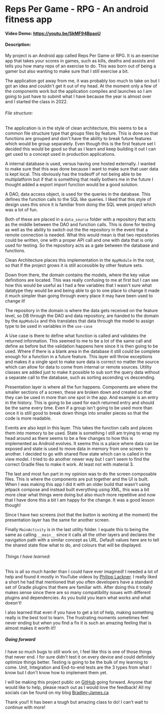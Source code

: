 # Reps Per Game - RPG - An android fitness app
#### Video Demo:  https://youtu.be/SkMF94BpaoU
#### Description:

My project is an Android app called Reps Per Game or RPG. It is an exercise app that takes your scores in games, such as kills, deaths and assists and tells you how many reps of an exercise to do. This was born out of being a gamer but also wanting to make sure that I still exercise a bit. 

The application got away from me, it was probably too much to take on but I got an idea and couldn't get it out of my head. At the moment only a few of the components work but the application compiles and launches so I am going to just have to submit what I have because the year is almost over and I started the class in 2022. 

###### File structure:
The application is in the style of clean architecture, this seems to be a common file structure type that groups files by feature. This is done so that functions are grouped and don't have the ability to break future features which would be group separately. Even though this is the first feature set I decided this would be good so that as I learn and keep building it out I can get used to a concept used in production applications.

A internal database is used, versus having one hosted externally. I wanted to make sure that this was done because I want to make sure that user data is kept local. This obviously has the tradeoff of not being able to be multiplatform but if that is something that really bothers me in the future I thought added a export import function would be a good solution.

A DAO, data access object, is used for the queries in the database. This defines the function calls to the SQL like queries. I liked that this style of design uses this since it is familiar from doing the SQL week project which was a lot of fun.

Both of these are placed in a `data_source` folder with a repository that acts as the middle between the DAO and function calls. This is done for testing as well as the ability to switch out the the repository in the event that a remote connection is needed. What this would mean is that two repositories could be written, one with a proper API call and one with data that is only used for testing. So the repository acts as a gate between the database and functions.

Clean Architecture places this implementation in the `AppModule` in the root, so that if the project grows it is still accessible by other feature sets.

Down from there, the domain contains the models, where the key value definitions are located. This was really confusing to me at first but I can see how this would be useful as I had a few variables that I wasn't sure what datatype they would be and being able to go to one place to change it made it much simpler than going through every place it may have been used to change it!

The repository in the domain is where the data gets received on the feature level, so DB through the DAO and data repository, are handed to the domain by the `AppModule` and this translates that data through the model to assign type to be used in variables in the `use-case`

A Use case is there to define what function is called and validates the returned information. This seemed to me to be a lot of the same call and define as before but the validation happens here since it is then going to be used. Where if there is a blank area in the database it still could be complete enough for a function in a future feature.  This layer will throw exceptions and makes it a single spot to make sure data is correct no matter the source which can allow for data to come from internal or remote sources.
Utility classes are added just to make it possible to sub sort the query data without a separate call to the database, such as sorting ascending vs descending.

Presentation layer is where all the fun happens. Components are where the smaller sections of a screen, these are broken down and created so that they can be used in more than one spot in the app. And example is an entry in the history. This is going to be used for each returned entry and should be the same every time. Even if a group isn't going to be used more than once it is still good to break down things into smaller pieces so that the code is more readable.

Events are also kept in this layer. This takes the function calls and places them into memory to be used. State is something I still am trying to wrap my head around as there seems to be a few changes to how this is implemented as Android evolves. It seems this is a place where data can be exposed and state is used to move data in memory from one screen to another. I decided to go with shared flow state which can is called in the view model. I tried to do another newer way but I can't seem to find the correct Gradle files to make it work. At least not with material 3. 

The last and most fun part in my opinion was to do the screen composable files. This is where the components are put together and the UI is built. When I was making this app I did it with an older build that wasn't using jetpack compose and instead built everything using XML, this was a bit more clear what things were doing but also much more repetitive and now that I have done this a bit I am happy for the change. It was a good lesson though!

Since I have two screens (not that the button is working at the moment) the presentation layer has the same for another screen. 

Finally `MainActivity` is in the last utility folder. I equate this to being the same as calling `__main__` since it calls all the other layers and declares the navigation path with a similar concept as URL. Default values here are to tell the shared state flow what to do, and colours that will be displayed. 

###### Things I have learned:
This is all so much harder than I could have ever imagined! I needed a lot of help and found it mostly in YouTube videos by [Philipp Lackner](https://www.youtube.com/@PhilippLackner/videos). I really liked a short he had that mentioned that you often developers have a standard set of Gradle plugins that there are familiar with. After doing this it totally makes sense since there are so many compatibility issues with different plugins and dependencies. As you build you learn what works and what  doesn't!

I also learned that even if you have to  get a lot of help, making something really is the best tool to learn. The frustrating moments sometimes feel never ending but when you find a fix it is such an amazing feeling that is almost makes it worth it!!

##### Going forward
I have so much bugs to still work on, I feel like this is one of those things that never end. I for sure didn't test it on every device and could definitely optimize things better. Testing is going to be the bulk of my learning to come. Unit,  Integration and End-to-end tests are the 3 types from what I know but I don't know how to implement them yet. 

I will be making this project public on [GitHub](https://github.com/aliocantinea/RepsPerGame) going forward. Anyone that would like to help, please reach out as I would love the feedback! All my socials can be found on my blog [Bradley-James.ca](https://bradley-james.ca/)



Thank you!! It has been a tough but amazing class to do! I can't wait to continue with more!
